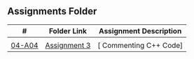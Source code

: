 ##  Assignments Folder

|   #   | Folder Link | Assignment Description |
| :---: | ----------- | ---------------------- |
|       |             |                        |
| [04-A04](https://github.com/rugbyprof/3013-Algorithms/tree/master/Assignments/04-A04) | [ Assignment 3 ](https://github.com/rugbyprof/3013-Algorithms/tree/master/Assignments/04-A04) | [ Commenting C++ Code] |

